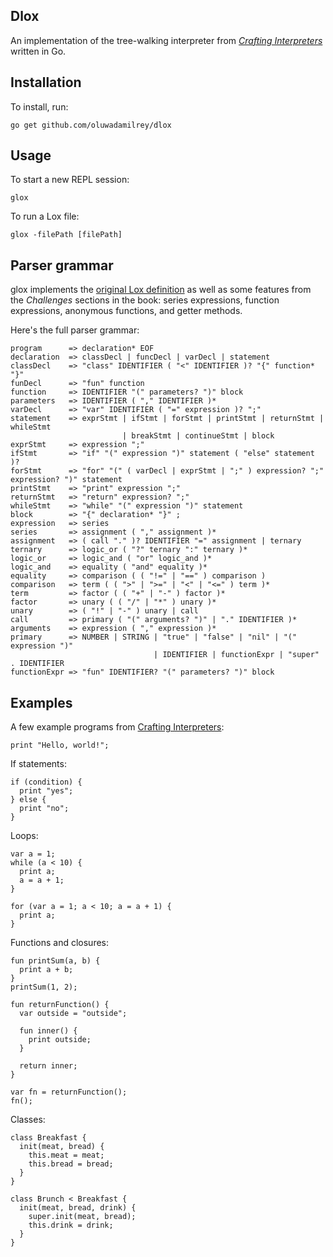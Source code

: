 ## Dlox

An implementation of the tree-walking interpreter from [_Crafting Interpreters_](https://craftinginterpreters.com/)
written in Go.

## Installation

To install, run:

```shell
go get github.com/oluwadamilrey/dlox
```

## Usage

To start a new REPL session:

```shell
glox
```

To run a Lox file:

```shell
glox -filePath [filePath]
```

## Parser grammar

glox implements the [original Lox definition](https://craftinginterpreters.com/appendix-i.html) as well as some features
from the _Challenges_ sections in the book: series expressions, function expressions, anonymous functions, and getter
methods.

Here's the full parser grammar:

```text
program      => declaration* EOF
declaration  => classDecl | funcDecl | varDecl | statement
classDecl    => "class" IDENTIFIER ( "<" IDENTIFIER )? "{" function* "}"
funDecl      => "fun" function
function     => IDENTIFIER "(" parameters? ")" block
parameters   => IDENTIFIER ( "," IDENTIFIER )*
varDecl      => "var" IDENTIFIER ( "=" expression )? ";"
statement    => exprStmt | ifStmt | forStmt | printStmt | returnStmt | whileStmt
                         | breakStmt | continueStmt | block
exprStmt     => expression ";"
ifStmt       => "if" "(" expression ")" statement ( "else" statement )?
forStmt      => "for" "(" ( varDecl | exprStmt | ";" ) expression? ";" expression? ")" statement
printStmt    => "print" expression ";"
returnStmt   => "return" expression? ";"
whileStmt    => "while" "(" expression ")" statement
block        => "{" declaration* "}" ;
expression   => series
series       => assignment ( "," assignment )*
assignment   => ( call "." )? IDENTIFIER "=" assignment | ternary
ternary      => logic_or ( "?" ternary ":" ternary )*
logic_or     => logic_and ( "or" logic_and )*
logic_and    => equality ( "and" equality )*
equality     => comparison ( ( "!=" | "==" ) comparison )
comparison   => term ( ( ">" | ">=" | "<" | "<=" ) term )*
term         => factor ( ( "+" | "-" ) factor )*
factor       => unary ( ( "/" | "*" ) unary )*
unary        => ( "!" | "-" ) unary | call
call         => primary ( "(" arguments? ")" | "." IDENTIFIER )*
arguments    => expression ( "," expression )*
primary      => NUMBER | STRING | "true" | "false" | "nil" | "(" expression ")"
                                | IDENTIFIER | functionExpr | "super" . IDENTIFIER
functionExpr => "fun" IDENTIFIER? "(" parameters? ")" block
```

## Examples

A few example programs from [Crafting Interpreters](https://craftinginterpreters.com/the-lox-language.html):

```lox
print "Hello, world!";
```

If statements:

```lox
if (condition) {
  print "yes";
} else {
  print "no";
}
```

Loops:

```lox
var a = 1;
while (a < 10) {
  print a;
  a = a + 1;
}

for (var a = 1; a < 10; a = a + 1) {
  print a;
}
```

Functions and closures:

```lox
fun printSum(a, b) {
  print a + b;
}
printSum(1, 2);

fun returnFunction() {
  var outside = "outside";

  fun inner() {
    print outside;
  }

  return inner;
}

var fn = returnFunction();
fn();
```

Classes:

```lox
class Breakfast {
  init(meat, bread) {
    this.meat = meat;
    this.bread = bread;
  }
}

class Brunch < Breakfast {
  init(meat, bread, drink) {
    super.init(meat, bread);
    this.drink = drink;
  }
}
```
